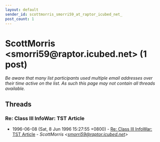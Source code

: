 ```yaml
---
layout: default
sender_id: scottmorris_smorri59_at_raptor_icubed_net_
post_count: 1
---
```


# ScottMorris <smorri59<span>@</span>raptor.icubed.net> (1 post)

_Be aware that many list participants used multiple email addresses over their time active on the list. As such this page may not contain all threads available._

## Threads

### Re: Class III InfoWar: TST Article
+ 1996-06-08 (Sat, 8 Jun 1996 15:27:55 +0800) - [Re: Class III InfoWar: TST Article](/archive/1996/06/759f12f825c963a12d5253018e598826d94fb7d621da9e147bb6be3e7aa670c9) - _ScottMorris \<smorri59@raptor.icubed.net\>_

